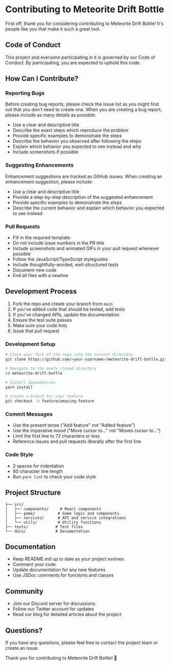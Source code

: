 # Contributing to Meteorite Drift Bottle

First off, thank you for considering contributing to Meteorite Drift Bottle! It's people like you that make it such a great tool.

## Code of Conduct

This project and everyone participating in it is governed by our Code of Conduct. By participating, you are expected to uphold this code.

## How Can I Contribute?

### Reporting Bugs

Before creating bug reports, please check the issue list as you might find out that you don't need to create one. When you are creating a bug report, please include as many details as possible:

* Use a clear and descriptive title
* Describe the exact steps which reproduce the problem
* Provide specific examples to demonstrate the steps
* Describe the behavior you observed after following the steps
* Explain which behavior you expected to see instead and why
* Include screenshots if possible

### Suggesting Enhancements

Enhancement suggestions are tracked as GitHub issues. When creating an enhancement suggestion, please include:

* Use a clear and descriptive title
* Provide a step-by-step description of the suggested enhancement
* Provide specific examples to demonstrate the steps
* Describe the current behavior and explain which behavior you expected to see instead

### Pull Requests

* Fill in the required template
* Do not include issue numbers in the PR title
* Include screenshots and animated GIFs in your pull request whenever possible
* Follow the JavaScript/TypeScript styleguides
* Include thoughtfully-worded, well-structured tests
* Document new code
* End all files with a newline

## Development Process

1. Fork the repo and create your branch from `main`
2. If you've added code that should be tested, add tests
3. If you've changed APIs, update the documentation
4. Ensure the test suite passes
5. Make sure your code lints
6. Issue that pull request

### Development Setup

```bash
# Clone your fork of the repo into the current directory
git clone https://github.com/<your-username>/meteorite-drift-bottle.git

# Navigate to the newly cloned directory
cd meteorite-drift-bottle

# Install dependencies
yarn install

# Create a branch for your feature
git checkout -b feature/amazing-feature
```

### Commit Messages

* Use the present tense ("Add feature" not "Added feature")
* Use the imperative mood ("Move cursor to..." not "Moves cursor to...")
* Limit the first line to 72 characters or less
* Reference issues and pull requests liberally after the first line

### Code Style

* 2 spaces for indentation
* 80 character line length
* Run `yarn lint` to check your code style

## Project Structure

```
├── src/
│   ├── components/     # React components
│   ├── game/          # Game logic and components
│   ├── services/      # API and service integrations
│   └── utils/         # Utility functions
├── tests/            # Test files
└── docs/             # Documentation
```

## Documentation

* Keep README.md up to date as your project evolves
* Comment your code
* Update documentation for any new features
* Use JSDoc comments for functions and classes

## Community

* Join our Discord server for discussions
* Follow our Twitter account for updates
* Read our blog for detailed articles about the project

## Questions?

If you have any questions, please feel free to contact the project team or create an issue.

Thank you for contributing to Meteorite Drift Bottle! 🚀